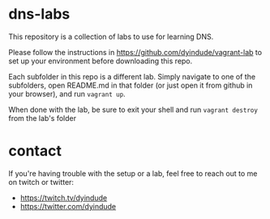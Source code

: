 # dns-labs
This repository is a collection of labs to use for learning DNS.

Please follow the instructions in https://github.com/dyindude/vagrant-lab to set up your environment before downloading this repo.

Each subfolder in this repo is a different lab. Simply navigate to one of the subfolders, open README.md in that folder (or just open it from github in your browser), and run `vagrant up`.

When done with the lab, be sure to exit your shell and run `vagrant destroy` from the lab's folder

# contact
If you're having trouble with the setup or a lab, feel free to reach out to me on twitch or twitter:

- https://twitch.tv/dyindude
- https://twitter.com/dyindude
